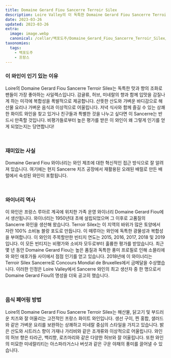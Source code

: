 ```yaml
---
title: Domaine Gerard Fiou Sancerre Terroir Silex
description: Loire Valley의 이 독특한 Domaine Gerard Fiou Sancerre Terroir 사일렉스는 밝은 시트러스 풍미와 약간의 미네랄리티가 터지는 활기차고 풍미 가득한 화이트 와인입니다. 플린티 사일렉스의 뚜렷한 테루아는 이 지역의 다른 와인과 진정으로 구별되는 명백한 특성을 제공합니다. 진정으로 기억에 남는 경험을 위해 복합성과 표현력이 풍부한 아로마를 즐기십시오.
date: 2023-03-26
updated: 2023-03-26
extra:
  image: image.webp
  canonical: /cellar/백포도주/Domaine_Gerard_Fiou_Sancerre_Terroir_Silex/index.md
taxonomies:
  tags: 
    - 백포도주
    - 프랑스
---
```


### 이 와인이 인기 있는 이유

Loire의 Domaine Gerard Fiou Sancerre Terroir Silex는 독특한 맛과 향의 조화로 팬들이 가장 좋아하는 사일렉스입니다. 감귤류, 허브, 미네랄의 향과 함께 입맛을 감질나게 하는 미각에 복합성을 폭발적으로 제공합니다. 산뜻한 산도와 가벼운 바디감으로 해산물 요리나 가벼운 음식과 이상적으로 어울립니다. 저녁 식사와 함께 즐길 수 있는 상쾌한 화이트 와인을 찾고 있거나 친구들과 특별한 것을 나누고 싶다면 이 Sancerre는 반드시 만족할 것입니다. 비평가들로부터 높은 평가를 받은 이 와인이 왜 그렇게 인기를 얻게 되었는지는 당연합니다!

&nbsp;  

### 재미있는 사실

Domaine Gerard Fiou 와이너리는 와인 제조에 대한 혁신적인 접근 방식으로 잘 알려져 있습니다. 여기에는 현지 Sancerre 치즈 공장에서 재활용된 오래된 배럴로 만든 배럴에서 숙성된 와인이 포함됩니다.

&nbsp;  

### 와이너리 역사

이 와인은 프랑스 루아르 계곡에 위치한 가족 운영 와이너리 Domaine Gerard Fiou에서 생산됩니다. 와이너리는 1950년대 초에 설립되었으며 그 이후로 고품질의 Sancerre 와인을 생산해 왔습니다. Terroir Silex는 이 지역의 바위가 많은 토양에서 자란 100% 소비뇽 블랑 포도로 만듭니다. 이 떼루아는 와인에 독특한 광물성과 복합성을 부여합니다. 이 와인의 주목할만한 빈티지 연도는 2015, 2016, 2017, 2018 및 2019입니다. 이 모든 빈티지는 비평가와 소비자 모두로부터 훌륭한 평가를 받았습니다. 최근 몇 년 동안 Domaine Gerard Fiou는 높은 품질과 독특한 풍미 프로필로 인해 소믈리에와 와인 애호가들 사이에서 점점 인기를 얻고 있습니다. 2018년에 이 와이너리는 Terroir Silex Sancerre로 Concours Mondial de Bruxelles에서 금메달을 수상했습니다. 이러한 인정은 Loire Valley에서 Sancerre 와인의 최고 생산자 중 한 명으로서 Domaine Gerard Fiou의 명성을 더욱 공고히 했습니다.

&nbsp;  

### 음식 페어링 방법

Loire의 Domaine Gerard Fiou Sancerre Terroir Silex는 해산물, 닭고기 및 부드러운 치즈와 잘 어울리는 고전적인 프랑스 화이트 와인입니다. 생선 구이, 찐 홍합, 샐러드와 같은 가벼운 요리를 보완하는 상쾌하고 미네랄 중심의 스타일을 가지고 있습니다. 밝은 산도와 시트러스 향이 가재나 가리비와 같은 조개류와 이상적으로 어울립니다. 와인의 허브 향은 타라곤, 백리향, 로즈마리와 같은 다양한 허브와 잘 어울립니다. 또한 와인의 미묘한 미네랄리티는 아스파라거스나 버섯과 같은 구운 야채의 풍미를 끌어낼 수 있습니다.

&nbsp;  
